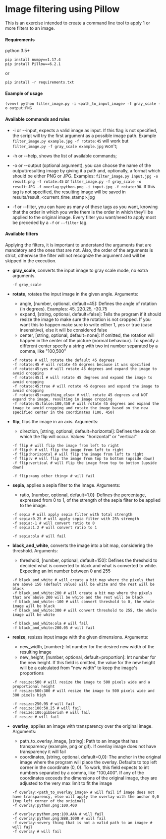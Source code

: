 # Image filtering using Pillow

This is an exercise intended to create a command line tool to apply 1 or more filters to an image.

#### Requirements
python 3.5+

```shell script
pip install numpy==1.17.4
pip install Pillow==6.2.1
```
or
```shell script
pip install -r requirements.txt
```

#### Example of usage
```shell script
(venv) python filter_image.py -i <path_to_input_image> -f gray_scale -o output:PNG
```

#### Available commands and rules
* -i or --input, expects a valid image as input. If this flag is not specified, the script will try the first argument as a possible image path. Example `filter_image.py example.jpg -f rotate:45` will work but `filter_image.py -f gray_scale example.jpg` won't;

* -h or --help, shows the list of available commands;

* -o or --output (optional argument), you can choose the name of the output/resulting image by giving it a path and, optionally, a format which should be either PNG or JPG.
Examples: `filter_image.py input.jpg -o result.png -f rotate:45` or `filter_image.py -f gray_scale -o result:JPG -f overlay:python.png -i input.jpg -f rotate:90`. If this tag is not specified, the resulting image will be saved in results/result_<current_time_stamp>.jpg

* -f or --filter, you can have as many of these tags as you want, knowing that the order in which you write them is the order in which they'll be applied to the original image. Every filter you want/need to apply most be preceded by a `-f` or `--filter` tag.

#### Available filters
Applying the filters, it is important to understand the arguments that are mandatory and the ones that are not. Also, the order of the arguments is strict, otherwise the filter will not recognize the argument and will be skipped in the execution.
* **gray_scale**, converts the input image to gray scale mode, no extra arguments.
    ```shell script
    -f gray_scale
    ```

* **rotate**, rotates the input image in the given angle. Arguments:
    - angle, [number, optional, default=45]: Defines the angle of rotation (in degrees). Examples: 45, 220.25, -30.75
    - expand, [string, optional, default=false]: Tells the program if it should resize the image to make sure the rotation is not cropped. If you want this to happen make sure to write either 1, yes or true (case insensitive), else it will be considered false
    - center, [string, optional, default=none]: If omitted, the rotation will happen in the center of the picture (normal behaviour). To specify a different center specify a string with two int number separated by a comma, like "100,500"
    ```shell script
    -f rotate # will rotate the default 45 degrees
    -f rotate:45 # will rotate 45 degrees because it was specified
    -f rotate:45:yes # will rotate 45 degrees and expand the image to avoid cropping
    -f rotate:45:1 # will rotate 45 degrees and expand the image to avoid cropping
    -f rotate:45:true # will rotate 45 degrees and expand the image to avoid cropping
    -f rotate:45:<anything_else> # will rotate 45 degrees and NOT expand the image, resulting in image cropping
    -f rotate:45:false:100,450 # will rotate 45 degrees and expand the image to avoid cropping and rotate the image based on the new specified center in the coordinates (100, 450)
    ```
* **flip**, flips the image in an axis. Arguments:
    - direction, [string, optional, default=horizontal]: Defines the axis on which the flip will occur. Values: "horizontal" or "vertical"
    ```shell script
    -f flip # will flip the image from left to right
    -f flip:h # will flip the image from left to right
    -f flip:horizontal # will flip the image from left to right
    -f flip:v # will flip the image from top to bottom (upside down)
    -f flip:vertical # will flip the image from top to bottom (upside down)
    
    -f flip:<any other thing> # will fail
    ```
  
* **sepia**, applies a sepia filter to the image. Arguments:
    - ratio, [number, optional, default=1.0]: Defines the percentage, expressed from 0 to 1, of the strength of the sepia filter to be applied to the image.
    ```shell script
    -f sepia # will apply sepia filter with total strength
    -f sepia:0.25 # will apply sepia filter with 25% strength
    -f sepia:-1 # will convert ratio to 0
    -f sepia:1.2 # will convert ratio to 1
  
    -f sepia:ola # will fail
    ```
   
* **black_and_white**, converts the image into a bit map, considering the threshold. Arguments:
    - threshold, [number, optional, default=150]: Defines the threshold to decided what is converted to black and what is converted to white. Expecting an int number between 0 and 255
    ```shell script
    -f black_and_white # will create a bit map where the pixels that are above 150 (default value) will be white and the rest will be black
    -f black_and_white:200 # will create a bit map where the pixels that are above 200 will be white and the rest will be black
    -f black_and_white:-100 # will convert threshold to 0, the whole image will be black
    -f black_and_white:300 # will convert threshold to 255, the whole image will be white
  
    -f black_and_white:ola # will fail
    -f black_and_white:200.05 # will fail
    ```
  
* **resize**, resizes input image with the given dimensions. Arguments:
    - new_width, [number]: Int number for the desired new width of the resulting image
    - new_height, [number, optional, default=proportion]: Int number for the new height. If this field is omitted, the value for the new height will be a calculated from "new width" to keep the image's proportions
    ```shell script
    -f resize:500 # will resize the image to 500 pixels wide and a proportional height
    -f resize:500:300 # will resize the image to 500 pixels wide and 300 pixels high
  
    -f resize:250.95 # will fail
    -f resize:100:50.25 # will fail
    -f resize:100:gibberish # will fail
    -f resize # will fail
    ```
* **overlay**, applies an image with transparency over the original image. Arguments:
    - path_to_overlay_image, [string]: Path to an image that has transparency (example, png or gif). If overlay image does not have transparency it will fail
    - coordinates, [string, optional, default=0,0]: The anchor in the original image where the program will place the overlay. Defaults to top left corner in the coordinate (0, 0). To work, this field expects to int numbers separated by a comma, like "100,400". If any of the coordinates exceeds the dimensions of the original image, they are adjusted to the very max limit to fit the image
    ```shell script
    -f overlay:<path_to_overlay_image> # will fail if image does not have transparency, else will apply the overlay with the anchor 0,0 (top left corner of the original)
    -f overlay:python.png:100,400
    
    -f overlay:python.png:100,AAA # will fail
    -f overlay:python.png:BBB,1000 # will fail
    -f overlay:<every thing that is not a valid path to an image> # will fail
    -f overlay # will fail
    ```